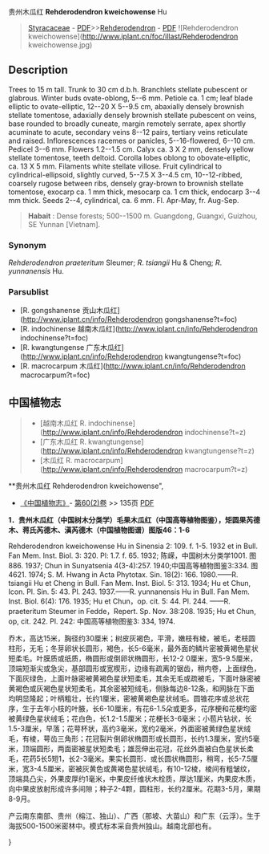 贵州木瓜红 **Rehderodendron kweichowense** Hu

> [Styracaceae](http://www.iplant.cn/info/Styracaceae?t=foc) - [PDF](http://www.iplant.cn/foc/pdf/Styracaceae.pdf)>>[Rehderodendron](http://www.iplant.cn/info/Rehderodendron?t=foc) - [PDF](http://www.iplant.cn/foc/pdf/Rehderodendron.pdf)
![Rehderodendron kweichowense](http://www.iplant.cn/foc/illast/Rehderodendron kweichowense.jpg)

## Description

Trees to 15 m tall. Trunk to 30 cm d.b.h. Branchlets stellate pubescent or glabrous. Winter buds ovate-oblong, 5--6 mm. Petiole ca. 1 cm; leaf blade elliptic to ovate-elliptic, 12--20 X 5--9.5 cm, abaxially densely brownish stellate tomentose, adaxially densely brownish stellate pubescent on veins, base rounded to broadly cuneate, margin remotely serrate, apex shortly acuminate to acute, secondary veins 8--12 pairs, tertiary veins reticulate and raised. Inflorescences racemes or panicles, 5--16-flowered, 6--10 cm. Pedicel 3--6 mm. Flowers 1.2--1.5 cm. Calyx ca. 3 X 2 mm, densely yellow stellate tomentose, teeth deltoid. Corolla lobes oblong to obovate-elliptic, ca. 13 X 5 mm. Filaments white stellate villose. Fruit cylindrical to cylindrical-ellipsoid, slightly curved, 5--7.5 X 3--4.5 cm, 10--12-ribbed, coarsely rugose between ribs, densely gray-brown to brownish stellate tomentose, exocarp ca. 1 mm thick, mesocarp ca. 1 cm thick, endocarp 3--4 mm thick. Seeds 2--4, cylindrical, ca. 6 mm. Fl. Apr-May, fr. Aug-Sep.

> **Habait** : 
> Dense forests; 500--1500 m. Guangdong, Guangxi, Guizhou, SE Yunnan [Vietnam].

### Synonym
*Rehderodendron praeteritum* Sleumer; *R*. *tsiangii* Hu & Cheng; *R*. *yunnanensis* Hu.

### Parsublist

* [R.  gongshanense  贡山木瓜红](http://www.iplant.cn/info/Rehderodendron gongshanense?t=foc)
* [R.  indochinense  越南木瓜红](http://www.iplant.cn/info/Rehderodendron indochinense?t=foc)
* [R.  kwangtungense  广东木瓜红](http://www.iplant.cn/info/Rehderodendron kwangtungense?t=foc)
* [R.  macrocarpum  木瓜红](http://www.iplant.cn/info/Rehderodendron macrocarpum?t=foc)

## 中国植物志

> * [越南木瓜红  R.  indochinense](http://www.iplant.cn/info/Rehderodendron indochinense?t=z)
> * [广东木瓜红  R.  kwangtungense](http://www.iplant.cn/info/Rehderodendron kwangtungense?t=z)
> * [木瓜红  R.  macrocarpum](http://www.iplant.cn/info/Rehderodendron macrocarpum?t=z)

**贵州木瓜红 Rehderodendron kweichowense",

* [《中国植物志》](http://www.iplant.cn/frps)- [第60(2)卷](http://www.iplant.cn/frps/vol/60(2)) >> 135页 [PDF](http://www.iplant.cn/frps/pdf/60(2)/135.PDF)

**1．贵州木瓜红（中国树木分类学）毛果木瓜红（中国高等植物图鉴），矩圆果芮德木、蒋氏芮德木、滇芮德木（中国植物图谱）图版46：1-6**

Rehderodendron kweichowense Hu in Sinensia 2: 109. f. 1-5. 1932 et in Bull. Fan Mem. Inst. Biol. 3: 320. Pl: 1.7. f. 65. 1932; 陈嵘，中国树木分类学1001. 图886. 1937; Chun in Sunyatsenia 4(3-4):257. 1940;中国高等植物图鉴3:334. 图4621. 1974; S. M. Hwang in Acta Phytotax. Sin. 18(2): 166. 1980.——R. tsiangii Hu et Cheng in Bull. Fan Mem. Inst. Biol. 5: 313. 1934; Hu et Chun, Icon. Pl. Sin. 5: 43. Pl. 243. 1937.——R. yunnanensis Hu in Bull. Fan Mem. Inst. Biol. 6(4): 176. 1935; Hu et Chun，op. cit. 5: 44. Pl. 244. ——R. praeteritum Steumer in Fedde，Repert. Sp. Nov. 38:208. 1935; Hu et Chun, op, cit. 242. Pl. 242: 中国高等植物图鉴3: 334, 1974.

乔木，高达15米，胸径约30厘米；树皮灰褐色，平滑，嫩枝有棱，被毛，老枝圆柱形，无毛；冬芽卵状长圆形，褐色，长5-6毫米，最外面的鳞片密被黄褐色星状短柔毛。叶膜质或纸质，椭圆形或倒卵状椭圆形，长12-2 0厘米，宽5-9.5厘米，顶端短渐尖或急尖，基部圆形或宽楔形，边缘有疏离的锯齿，稍内卷，上面绿色，下面灰绿色，上面叶脉密被黄褐色星状短柔毛，其余无毛或疏被毛，下面叶脉密被黄褐色或灰褐色星状短柔毛，其余密被短绒毛，侧脉每边8-12条，和网脉在下面均明显隆起；叶柄粗壮，长约1厘米，密被黄褐色星状绒毛。圆锥花序或总状花序，生于去年小枝的叶腋，长6-10厘米，有花6-1.5朵或更多，花序梗和花梗均密被黄绿色星状绒毛；花白色，长1.2-1.5厘米；花梗长3-6毫米；小苞片钻状，长1.5-3厘米，早落；花萼杯状，高约3毫米，宽约2毫米，外面密被黄绿色星状绒毛，有棱，萼齿三角形；花冠裂片倒卵状椭圆形或长圆形，长约1.3厘米，宽约5毫米，顶端圆形，两面密被星状短柔毛；雄蕊伸出花冠，花丝外面被白色星状长柔毛，花药5长5短1，长2-3毫米。果实长圆形．或长圆状椭圆形，稍弯，长5-7.5厘米，宽3-4.5厘米，密被灰黄色或黄褐色星状绒毛，有10-12棱，棱间有粗皱纹，顶端具凸尖，外果皮厚约1毫米，中果皮纤维状木栓质，厚达1厘米，内果皮木质，向中果皮放射形成许多间隙；种子2-4颗，圆柱形，长约2厘米。花期3-5月，果期8-9月。

产云南东南部、贵州（榕江、独山）、广西（那坡、大苗山）和广东（云浮）。生于海拔500-1500米密林中。模式标本采自贵州独山。越南北部也有。

}